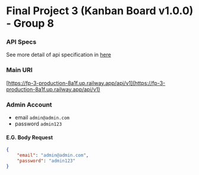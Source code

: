 # Final Project 3 (Kanban Board v1.0.0) - Group 8

### API Specs

See more detail of api specification in [here](https://fp-3-production-8a1f.up.railway.app/api/v1/swagger/index.html)

### Main URI

[https://fp-3-production-8a1f.up.railway.app/api/v1](https://fp-3-production-8a1f.up.railway.app/api/v1)

### Admin Account

- email `admin@admin.com`
- password `admin123`

#### E.G. Body Request

```json
{
	"email": "admin@admin.com",
	"password": "admin123"
}
```
